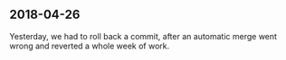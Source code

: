 ## 2018-04-26

Yesterday, we had to roll back a commit, after an automatic merge went wrong and reverted a whole week of work.
